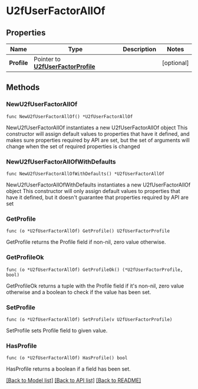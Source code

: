 # U2fUserFactorAllOf

## Properties

Name | Type | Description | Notes
------------ | ------------- | ------------- | -------------
**Profile** | Pointer to [**U2fUserFactorProfile**](U2fUserFactorProfile.md) |  | [optional] 

## Methods

### NewU2fUserFactorAllOf

`func NewU2fUserFactorAllOf() *U2fUserFactorAllOf`

NewU2fUserFactorAllOf instantiates a new U2fUserFactorAllOf object
This constructor will assign default values to properties that have it defined,
and makes sure properties required by API are set, but the set of arguments
will change when the set of required properties is changed

### NewU2fUserFactorAllOfWithDefaults

`func NewU2fUserFactorAllOfWithDefaults() *U2fUserFactorAllOf`

NewU2fUserFactorAllOfWithDefaults instantiates a new U2fUserFactorAllOf object
This constructor will only assign default values to properties that have it defined,
but it doesn't guarantee that properties required by API are set

### GetProfile

`func (o *U2fUserFactorAllOf) GetProfile() U2fUserFactorProfile`

GetProfile returns the Profile field if non-nil, zero value otherwise.

### GetProfileOk

`func (o *U2fUserFactorAllOf) GetProfileOk() (*U2fUserFactorProfile, bool)`

GetProfileOk returns a tuple with the Profile field if it's non-nil, zero value otherwise
and a boolean to check if the value has been set.

### SetProfile

`func (o *U2fUserFactorAllOf) SetProfile(v U2fUserFactorProfile)`

SetProfile sets Profile field to given value.

### HasProfile

`func (o *U2fUserFactorAllOf) HasProfile() bool`

HasProfile returns a boolean if a field has been set.


[[Back to Model list]](../README.md#documentation-for-models) [[Back to API list]](../README.md#documentation-for-api-endpoints) [[Back to README]](../README.md)


